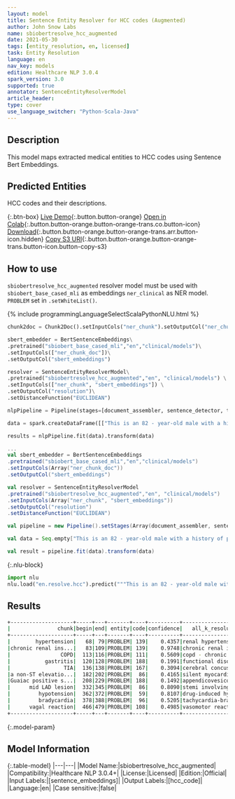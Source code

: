 ```yaml
---
layout: model
title: Sentence Entity Resolver for HCC codes (Augmented)
author: John Snow Labs
name: sbiobertresolve_hcc_augmented
date: 2021-05-30
tags: [entity_resolution, en, licensed]
task: Entity Resolution
language: en
nav_key: models
edition: Healthcare NLP 3.0.4
spark_version: 3.0
supported: true
annotator: SentenceEntityResolverModel
article_header:
type: cover
use_language_switcher: "Python-Scala-Java"
---
```


## Description

This model maps extracted medical entities to HCC codes using Sentence Bert Embeddings.

## Predicted Entities

HCC codes and their descriptions.

{:.btn-box}
[Live Demo](https://nlp.johnsnowlabs.com/demos){:.button.button-orange}
[Open in Colab](https://colab.research.google.com/github/JohnSnowLabs/spark-nlp-workshop/blob/master/tutorials/Certification_Trainings/Healthcare/24.Improved_Entity_Resolvers_in_SparkNLP_with_sBert.ipynb){:.button.button-orange.button-orange-trans.co.button-icon}
[Download](https://s3.amazonaws.com/auxdata.johnsnowlabs.com/clinical/models/sbiobertresolve_hcc_augmented_en_3.0.4_3.0_1622370690651.zip){:.button.button-orange.button-orange-trans.arr.button-icon.hidden}
[Copy S3 URI](s3://auxdata.johnsnowlabs.com/clinical/models/sbiobertresolve_hcc_augmented_en_3.0.4_3.0_1622370690651.zip){:.button.button-orange.button-orange-trans.button-icon.button-copy-s3}

## How to use


```sbiobertresolve_hcc_augmented``` resolver model must be used with ```sbiobert_base_cased_mli``` as embeddings ```ner_clinical``` as NER model. ```PROBLEM``` set in ```.setWhiteList()```.


<div class="tabs-box" markdown="1">
{% include programmingLanguageSelectScalaPythonNLU.html %}

```python
chunk2doc = Chunk2Doc().setInputCols("ner_chunk").setOutputCol("ner_chunk_doc")

sbert_embedder = BertSentenceEmbeddings\
.pretrained("sbiobert_base_cased_mli","en","clinical/models")\
.setInputCols(["ner_chunk_doc"])\
.setOutputCol("sbert_embeddings")

resolver = SentenceEntityResolverModel\
.pretrained("sbiobertresolve_hcc_augmented","en", "clinical/models") \
.setInputCols(["ner_chunk", "sbert_embeddings"]) \
.setOutputCol("resolution")\
.setDistanceFunction("EUCLIDEAN")

nlpPipeline = Pipeline(stages=[document_assembler, sentence_detector, tokenizer, word_embeddings, clinical_ner, ner_converter, chunk2doc, sbert_embedder, resolver])

data = spark.createDataFrame([["This is an 82 - year-old male with a history of prior tobacco use , hypertension , chronic renal insufficiency , COPD , gastritis , and TIA who initially presented to Braintree with a non-ST elevation MI and Guaiac positive stools , transferred to St . Margaret\'s Center for Women & Infants for cardiac catheterization with PTCA to mid LAD lesion complicated by hypotension and bradycardia requiring Atropine , IV fluids and transient dopamine possibly secondary to vagal reaction , subsequently transferred to CCU for close monitoring , hemodynamically stable at the time of admission to the CCU ."]]).toDF("text")

results = nlpPipeline.fit(data).transform(data)
```
```scala
...
val sbert_embedder = BertSentenceEmbeddings
.pretrained("sbiobert_base_cased_mli","en","clinical/models")
.setInputCols(Array("ner_chunk_doc"))
.setOutputCol("sbert_embeddings")

val resolver = SentenceEntityResolverModel
.pretrained("sbiobertresolve_hcc_augmented","en", "clinical/models")
.setInputCols(Array("ner_chunk", "sbert_embeddings"))
.setOutputCol("resolution")
.setDistanceFunction("EUCLIDEAN")

val pipeline = new Pipeline().setStages(Array(document_assembler, sentence_detector, tokenizer, word_embeddings, clinical_ner, ner_converter, chunk2doc, sbert_embedder, icdo_resolver))

val data = Seq.empty["This is an 82 - year-old male with a history of prior tobacco use , hypertension , chronic renal insufficiency , COPD , gastritis , and TIA who initially presented to Braintree with a non-ST elevation MI and Guaiac positive stools , transferred to St . Margaret\'s Center for Women & Infants for cardiac catheterization with PTCA to mid LAD lesion complicated by hypotension and bradycardia requiring Atropine , IV fluids and transient dopamine possibly secondary to vagal reaction , subsequently transferred to CCU for close monitoring , hemodynamically stable at the time of admission to the CCU ."].toDS.toDF("text")

val result = pipeline.fit(data).transform(data)
```


{:.nlu-block}
```python
import nlu
nlu.load("en.resolve.hcc").predict("""This is an 82 - year-old male with a history of prior tobacco use , hypertension , chronic renal insufficiency , COPD , gastritis , and TIA who initially presented to Braintree with a non-ST elevation MI and Guaiac positive stools , transferred to St . Margaret\'s Center for Women & Infants for cardiac catheterization with PTCA to mid LAD lesion complicated by hypotension and bradycardia requiring Atropine , IV fluids and transient dopamine possibly secondary to vagal reaction , subsequently transferred to CCU for close monitoring , hemodynamically stable at the time of admission to the CCU .""")
```

</div>

## Results

```bash
+--------------------+-----+---+-------+----+----------+--------------------+--------------------+
|               chunk|begin|end| entity|code|confidence|   all_k_resolutions|         all_k_codes|
+--------------------+-----+---+-------+----+----------+--------------------+--------------------+
|        hypertension|   68| 79|PROBLEM| 139|    0.4357|renal hypertensio...|139:::85:::108:::...|
|chronic renal ins...|   83|109|PROBLEM| 139|    0.9748|chronic renal ins...|139:::140:::136::...|
|                COPD|  113|116|PROBLEM| 111|    0.5609|copd - chronic ob...| 111:::112:::84:::85|
|           gastritis|  120|128|PROBLEM| 188|    0.1991|functional disord...|188:::6:::75/18::...|
|                 TIA|  136|138|PROBLEM| 167|    0.3094|cerebral concussi...|167:::100:::167/1...|
|a non-ST elevatio...|  182|202|PROBLEM|  86|    0.4165|silent myocardial...|86:::87:::100:::9...|
|Guaiac positive s...|  208|229|PROBLEM| 188|    0.1492|appendicovesicost...|188:::33:::48:::1...|
|      mid LAD lesion|  332|345|PROBLEM|  86|    0.8090|stemi involving l...|      86:::108:::107|
|         hypotension|  362|372|PROBLEM|  59|    0.8107|drug-induced hypo...|59:::78:::2:::23:...|
|         bradycardia|  378|388|PROBLEM|  96|    0.5205|tachycardia-brady...|96:::59:::78:::23...|
|      vagal reaction|  466|479|PROBLEM| 108|    0.4985|vasomotor reactio...|108:::96:::23:::7...|
+--------------------+-----+---+-------+----+----------+--------------------+--------------------+

```

{:.model-param}
## Model Information

{:.table-model}
|---|---|
|Model Name:|sbiobertresolve_hcc_augmented|
|Compatibility:|Healthcare NLP 3.0.4+|
|License:|Licensed|
|Edition:|Official|
|Input Labels:|[sentence_embeddings]|
|Output Labels:|[hcc_code]|
|Language:|en|
|Case sensitive:|false|